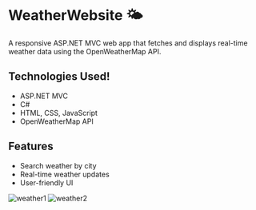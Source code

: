 # WeatherWebsite 🌤️
A responsive ASP.NET MVC web app that fetches and displays real-time weather data using the OpenWeatherMap API.

## Technologies Used!
- ASP.NET MVC
- C#
- HTML, CSS, JavaScript
- OpenWeatherMap API

## Features
- Search weather by city
- Real-time weather updates
- User-friendly UI

![weather1](https://github.com/user-attachments/assets/4ed7b582-6f8a-4e03-aae5-1af52ec917dd)
![weather2](https://github.com/user-attachments/assets/317f64f8-5382-4dcc-911a-11ce5c89671d)

